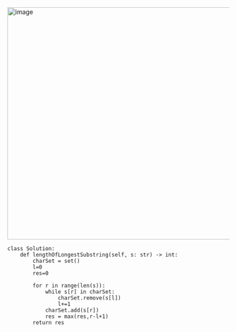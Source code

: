 <img width="957" height="527" alt="image" src="https://github.com/user-attachments/assets/f509c19c-9e0d-4b29-a904-02e7d87c49dd" />

```
class Solution:
    def lengthOfLongestSubstring(self, s: str) -> int:
        charSet = set()
        l=0
        res=0

        for r in range(len(s)):
            while s[r] in charSet:
                charSet.remove(s[l])
                l+=1
            charSet.add(s[r])
            res = max(res,r-l+1)
        return res
```

